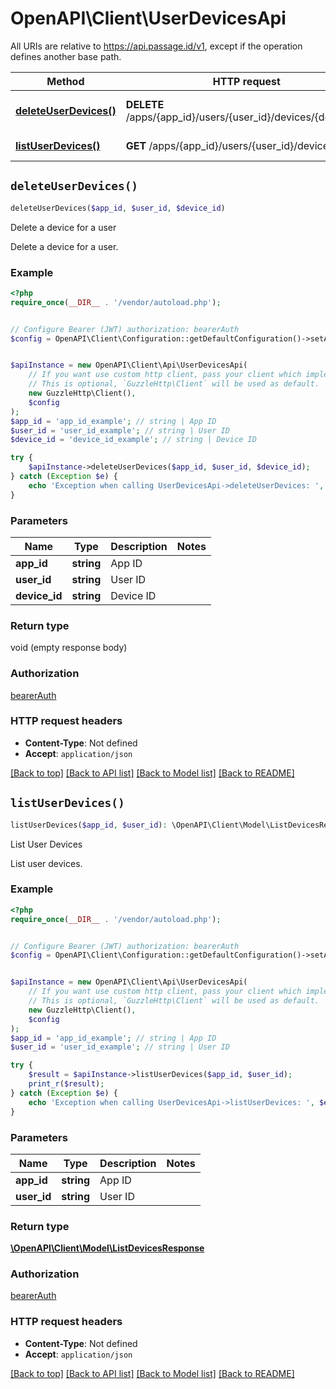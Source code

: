 # OpenAPI\Client\UserDevicesApi

All URIs are relative to https://api.passage.id/v1, except if the operation defines another base path.

| Method | HTTP request | Description |
| ------------- | ------------- | ------------- |
| [**deleteUserDevices()**](UserDevicesApi.md#deleteUserDevices) | **DELETE** /apps/{app_id}/users/{user_id}/devices/{device_id} | Delete a device for a user |
| [**listUserDevices()**](UserDevicesApi.md#listUserDevices) | **GET** /apps/{app_id}/users/{user_id}/devices | List User Devices |


## `deleteUserDevices()`

```php
deleteUserDevices($app_id, $user_id, $device_id)
```

Delete a device for a user

Delete a device for a user.

### Example

```php
<?php
require_once(__DIR__ . '/vendor/autoload.php');


// Configure Bearer (JWT) authorization: bearerAuth
$config = OpenAPI\Client\Configuration::getDefaultConfiguration()->setAccessToken('YOUR_ACCESS_TOKEN');


$apiInstance = new OpenAPI\Client\Api\UserDevicesApi(
    // If you want use custom http client, pass your client which implements `GuzzleHttp\ClientInterface`.
    // This is optional, `GuzzleHttp\Client` will be used as default.
    new GuzzleHttp\Client(),
    $config
);
$app_id = 'app_id_example'; // string | App ID
$user_id = 'user_id_example'; // string | User ID
$device_id = 'device_id_example'; // string | Device ID

try {
    $apiInstance->deleteUserDevices($app_id, $user_id, $device_id);
} catch (Exception $e) {
    echo 'Exception when calling UserDevicesApi->deleteUserDevices: ', $e->getMessage(), PHP_EOL;
}
```

### Parameters

| Name | Type | Description  | Notes |
| ------------- | ------------- | ------------- | ------------- |
| **app_id** | **string**| App ID | |
| **user_id** | **string**| User ID | |
| **device_id** | **string**| Device ID | |

### Return type

void (empty response body)

### Authorization

[bearerAuth](../../README.md#bearerAuth)

### HTTP request headers

- **Content-Type**: Not defined
- **Accept**: `application/json`

[[Back to top]](#) [[Back to API list]](../../README.md#endpoints)
[[Back to Model list]](../../README.md#models)
[[Back to README]](../../README.md)

## `listUserDevices()`

```php
listUserDevices($app_id, $user_id): \OpenAPI\Client\Model\ListDevicesResponse
```

List User Devices

List user devices.

### Example

```php
<?php
require_once(__DIR__ . '/vendor/autoload.php');


// Configure Bearer (JWT) authorization: bearerAuth
$config = OpenAPI\Client\Configuration::getDefaultConfiguration()->setAccessToken('YOUR_ACCESS_TOKEN');


$apiInstance = new OpenAPI\Client\Api\UserDevicesApi(
    // If you want use custom http client, pass your client which implements `GuzzleHttp\ClientInterface`.
    // This is optional, `GuzzleHttp\Client` will be used as default.
    new GuzzleHttp\Client(),
    $config
);
$app_id = 'app_id_example'; // string | App ID
$user_id = 'user_id_example'; // string | User ID

try {
    $result = $apiInstance->listUserDevices($app_id, $user_id);
    print_r($result);
} catch (Exception $e) {
    echo 'Exception when calling UserDevicesApi->listUserDevices: ', $e->getMessage(), PHP_EOL;
}
```

### Parameters

| Name | Type | Description  | Notes |
| ------------- | ------------- | ------------- | ------------- |
| **app_id** | **string**| App ID | |
| **user_id** | **string**| User ID | |

### Return type

[**\OpenAPI\Client\Model\ListDevicesResponse**](../Model/ListDevicesResponse.md)

### Authorization

[bearerAuth](../../README.md#bearerAuth)

### HTTP request headers

- **Content-Type**: Not defined
- **Accept**: `application/json`

[[Back to top]](#) [[Back to API list]](../../README.md#endpoints)
[[Back to Model list]](../../README.md#models)
[[Back to README]](../../README.md)
